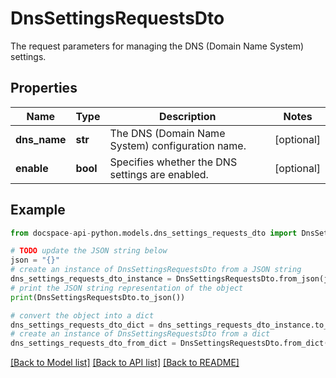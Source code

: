 # DnsSettingsRequestsDto
The request parameters for managing the DNS (Domain Name System) settings.

## Properties

Name | Type | Description | Notes
------------ | ------------- | ------------- | -------------
**dns_name** | **str** | The DNS (Domain Name System) configuration name. | [optional] 
**enable** | **bool** | Specifies whether the DNS settings are enabled. | [optional] 

## Example

```python
from docspace-api-python.models.dns_settings_requests_dto import DnsSettingsRequestsDto

# TODO update the JSON string below
json = "{}"
# create an instance of DnsSettingsRequestsDto from a JSON string
dns_settings_requests_dto_instance = DnsSettingsRequestsDto.from_json(json)
# print the JSON string representation of the object
print(DnsSettingsRequestsDto.to_json())

# convert the object into a dict
dns_settings_requests_dto_dict = dns_settings_requests_dto_instance.to_dict()
# create an instance of DnsSettingsRequestsDto from a dict
dns_settings_requests_dto_from_dict = DnsSettingsRequestsDto.from_dict(dns_settings_requests_dto_dict)
```
[[Back to Model list]](../README.md#documentation-for-models) [[Back to API list]](../README.md#documentation-for-api-endpoints) [[Back to README]](../README.md)


